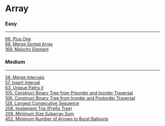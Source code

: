 # Array

### Easy
---
[66. Plus One](../solutions/0066-Plus%20One.md)</br>
[88. Merge Sorted Array](../solutions/0088-Merge%20Sorted%20Array.md)</br>
[169. Majority Element](../solutions/0169-Majority%20Element.md)</br>

### Medium
---
[56. Merge Intervals](../solutions/0056-Merge%20Intervals.md)</br>
[57. Insert Interval](../solutions/0057-Insert%20Interval.md)</br>
[63. Unique Paths II](../solutions/0063-Unique%20Paths%20II.md)</br>
[105. Construct Binary Tree from Preorder and Inorder Traversal](../solutions/0105-Construct%20Binary%20Tree%20from%20Preorder%20and%20Inorder%20Traversal.md)</br>
[106. Construct Binary Tree from Inorder and Postorder Traversal](../solutions/0106-Construct%20Binary%20Tree%20from%20Inorder%20and%20Postorder%20Traversal.md)</br>
[128. Longest Consecutive Sequence](../solutions/0128-Longest%20Consecutive%20Sequence.md)</br>
[208. Implement Trie (Prefix Tree)](../solutions/0208-Implement%20Trie%20(Prefix%20Tree).md)</br>
[209. Minimum Size Subarray Sum](../solutions/0209-Minimum%20Size%20Subarray%20Sum.md)</br>
[452. Minimum Number of Arrows to Burst Balloons](../solutions/0452-Minimum%20Number%20of%20Arrows%20to%20Burst%20Balloons.md)</br>
